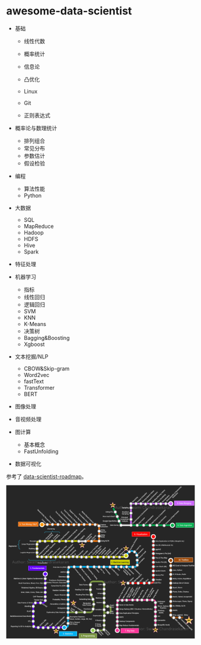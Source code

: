 # awesome-data-scientist

- 基础

  - 线性代数
  - 概率统计
  - 信息论
  - 凸优化

  - Linux
  - Git
  - 正则表达式

- 概率论与数理统计

  - 排列组合
  - 常见分布
  - 参数估计
  - 假设检验

- 编程

  - 算法性能
  - Python

- 大数据

  - SQL
  - MapReduce
  - Hadoop
  - HDFS
  - Hive
  - Spark

- 特征处理

- 机器学习

  - 指标
  - 线性回归
  - 逻辑回归
  - SVM
  - KNN
  - K-Means
  - 决策树
  - Bagging&Boosting
  - Xgboost

- 文本挖掘/NLP

  - CBOW&Skip-gram
  - Word2vec
  - fastText
  - Transformer
  - BERT

- 图像处理

- 音视频处理

- 图计算

  - 基本概念
  - FastUnfolding

- 数据可视化



参考了 [data-scientist-roadmap](https://github.com/MrMimic/data-scientist-roadmap)。

![路线图](./roadmap.png)
